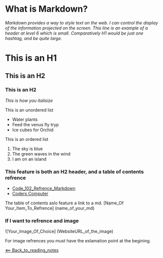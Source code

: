 # What is Markdown?
###### Markdown provides a way to style text on the web. I can control the display of the information projected on the screen. This line is an example of a header at level 6 which is small. Comparatively H1 would be just one hashtag, and be quite large.

# This is an H1

## This is an H2

### This is an H2

*This is how you italisize*

This is an unordered list
- Water plants
- Feed the venus fly tryp
- Ice cubes for Orchid

This is an ordered list
1. The sky is blue
2. The green waves in the wind
3. I am on an island

### This feature is both an H2 header, and a table of contents refrence
- [Code_102_Refrence_Markdown](class102.md)
- [Coders Computer](coderscomputer.md)

The table of contents aslo feature a link to a md.
[Name_Of Your_Item_To_Refrence] (name_of_your_md)

### If I want to refrence and image
![Your_Image_Of_Choice]
(WebsiteURL_of_the_image)

For image refrences you must have the exlamation point at the begining. 



[<== Back_to_reading_notes](https://jtaisey389.github.io/reading-notes/)

